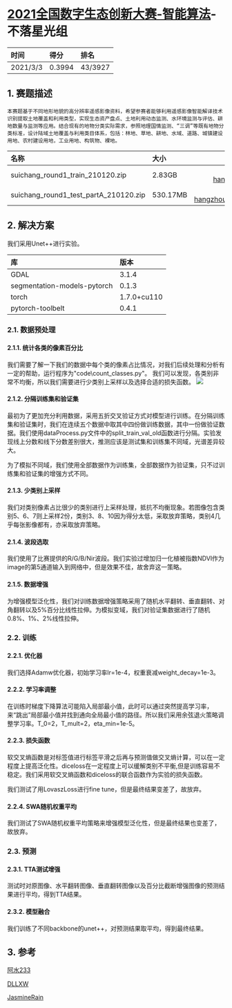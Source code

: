 # [2021全国数字生态创新大赛-智能算法](https://tianchi.aliyun.com/competition/entrance/531860/introduction)-不落星光组

| 时间 | 得分 | 排名 |
| :-----| :----- | :----- |
| 2021/3/3 | 0.3994 | 43/3927 |


## 1. 赛题描述
    本赛题基于不同地形地貌的高分辨率遥感影像资料，希望参赛者能够利用遥感影像智能解译技术识别提取土地覆盖和利用类型，实现生态资产盘点、土地利用动态监测、水环境监测与评估、耕地数量与监测等应用。结合现有的地物分类实际需求，参照地理国情监测、“三调”等既有地物分类标准，设计陆域土地覆盖与利用类目体系，包括：林地、草地、耕地、水域、道路、城镇建设用地、农村建设用地，工业用地、构筑物、裸地。
| 名称                    | 大小     |                                                         Link | md5                    |
| :---------------------- | :------- | -----------------------------------------------------------: |:---------------------- |
| suichang_round1_train_210120.zip         | 2.83GB | https://tianchi-competition.oss-cn-hangzhou.aliyuncs.com/531860/suichang_round1_train_210120.zip | 384ffa280672b04726e9ef00ced0e273     |
| suichang_round1_test_partA_210120.zip         | 530.17MB | https://tianchi-competition.oss-cn-hangzhou.aliyuncs.com/531860/suichang_round1_test_partA_210120.zip | 155394c28002f77fe9ba13ccbe19167a     |
## 2. 解决方案
我们采用Unet++进行实验。

| 库 | 版本 |
| :-----| :----- |
| GDAL | 3.1.4 |
| segmentation-models-pytorch | 0.1.3 |
| torch | 1.7.0+cu110 |
| pytorch-toolbelt | 0.4.1 

### 2.1. 数据预处理
#### 2.1.1. 统计各类的像素百分比
我们需要了解一下我们的数据中每个类的像素占比情况，对我们后续处理和分析有一定的帮助，运行程序为"code\count_classes.py"。
我们可以发现，各类别非常不均衡，所以我们需要进行少类别上采样以及选择合适的损失函数。
![](https://github.com/WangZhenqing-RS/2021Tianchi_RS/blob/main/code/%E5%9C%B0%E7%89%A9%E8%A6%81%E7%B4%A0%E7%B1%BB%E5%88%AB%E5%83%8F%E7%B4%A0%E6%95%B0%E7%9B%AE%E5%9B%BE.png)
#### 2.1.2. 分隔训练集和验证集
最初为了更加充分利用数据，采用五折交叉验证方式对模型进行训练。在分隔训练集和验证集时，我们在连续五个数据中取其中四份做训练数据，其中一份做验证数据。我们使用dataProcess.py文件中的split_train_val_old函数进行分隔。实验发现线上分数和线下分数差别很大，推测应该是测试集和训练集不同域，光谱差异较大。

为了模拟不同域，我们使用全部数据作为训练集，全部数据作为验证集，只不过训练集和验证集的增强方式不同。
#### 2.1.3. 少类别上采样
我们对类别像素占比很少的类别进行上采样处理，抵抗不均衡现象。若图像包含类别5、6、7则上采样2份，类别3、8、10因为得分太低，采取放弃策略，类别4几乎每张影像都有，亦采取放弃策略。
#### 2.1.4. 波段选取
我们使用了比赛提供的R/G/B/Nir波段。我们实验过增加归一化植被指数NDVI作为image的第5通道输入到网络中，但是效果不佳，故舍弃这一策略。
#### 2.1.5. 数据增强
为增强模型泛化性，我们对训练数据增强策略采用了随机水平翻转、垂直翻转、对角翻转以及5%百分比线性拉伸。为模拟变域，我们对验证集数据进行了随机0.8%、1%、2%线性拉伸。
### 2.2. 训练
#### 2.2.1. 优化器
我们选择Adamw优化器，初始学习率lr=1e-4，权重衰减weight_decay=1e-3。
#### 2.2.2. 学习率调整
在训练时梯度下降算法可能陷入局部最小值，此时可以通过突然提高学习率，来“跳出”局部最小值并找到通向全局最小值的路径。所以我们采用余弦退火策略调整学习率。T_0=2，T_mult=2，eta_min=1e-5。
#### 2.2.3. 损失函数
软交叉熵函数是对标签值进行标签平滑之后再与预测值做交叉熵计算，可以在一定程度上提高泛化性。diceloss在一定程度上可以缓解类别不平衡,但是训练容易不稳定。我们采用软交叉熵函数和diceloss的联合函数作为实验的损失函数。

我们测试了用LovaszLoss进行fine tune，但是最终结果变差了，故放弃。
#### 2.2.4. SWA随机权重平均
我们测试了SWA随机权重平均策略来增强模型泛化性，但是最终结果也变差了，故放弃。
### 2.3. 预测
#### 2.3.1. TTA测试增强
测试时对原图像、水平翻转图像、垂直翻转图像以及百分比截断增强图像的预测结果进行平均，得到TTA结果。
#### 2.3.2. 模型融合
我们训练了不同backbone的unet++，对预测结果取平均，得到最终结果。

## 3. 参考

[阿水233](https://tianchi.aliyun.com/notebook-ai/detail?spm=5176.12586969.1002.3.6cc26423Zxyf0s&postId=169396)

[DLLXW](https://github.com/DLLXW/data-science-competition/tree/main/%E5%A4%A9%E6%B1%A0)

[JasmineRain](https://github.com/JasmineRain/NAIC_AI-RS/tree/ec70861e2a7f3ba18b3cc8bad592e746145088c9)
